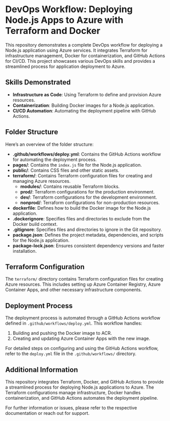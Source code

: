 # DevOps Workflow: Deploying Node.js Apps to Azure with Terraform and Docker

This repository demonstrates a complete DevOps workflow for deploying a Node.js application using Azure services. It integrates Terraform for infrastructure management, Docker for containerization, and GitHub Actions for CI/CD. This project showcases various DevOps skills and provides a streamlined process for application deployment to Azure.

## Skills Demonstrated

- **Infrastructure as Code**: Using Terraform to define and provision Azure resources.
- **Containerization**: Building Docker images for a Node.js application.
- **CI/CD Automation**: Automating the deployment pipeline with GitHub Actions.

## Folder Structure

Here’s an overview of the folder structure:

- **.github/workflows/deploy.yml**: Contains the GitHub Actions workflow for automating the deployment process.
- **pages/**: Contains the `index.js` file for the Node.js application.
- **public/**: Contains CSS files and other static assets.
- **terraform/**: Contains Terraform configuration files for creating and managing Azure resources.
  - **modules/**: Contains reusable Terraform blocks.
  - **prod/**: Terraform configurations for the production environment.
  - **dev/**: Terraform configurations for the development environment.
  - **nonprod/**: Terraform configurations for non-production resources.
- **dockerfile**: Defines how to build the Docker image for the Node.js application.
- **.dockerignore**: Specifies files and directories to exclude from the Docker build context.
- **.gitignore**: Specifies files and directories to ignore in the Git repository.
- **package.json**: Defines the project metadata, dependencies, and scripts for the Node.js application.
- **package-lock.json**: Ensures consistent dependency versions and faster installation.

## Terraform Configuration

The `terraform/` directory contains Terraform configuration files for creating Azure resources. This includes setting up Azure Container Registry, Azure Container Apps, and other necessary infrastructure components.

## Deployment Process

The deployment process is automated through a GitHub Actions workflow defined in `.github/workflows/deploy.yml`. This workflow handles:

1. Building and pushing the Docker image to ACR.
2. Creating and updating Azure Container Apps with the new image.

For detailed steps on configuring and using the GitHub Actions workflow, refer to the `deploy.yml` file in the `.github/workflows/` directory.

## Additional Information

This repository integrates Terraform, Docker, and GitHub Actions to provide a streamlined process for deploying Node.js applications to Azure. The Terraform configurations manage infrastructure, Docker handles containerization, and GitHub Actions automates the deployment pipeline.

For further information or issues, please refer to the respective documentation or reach out for support.
